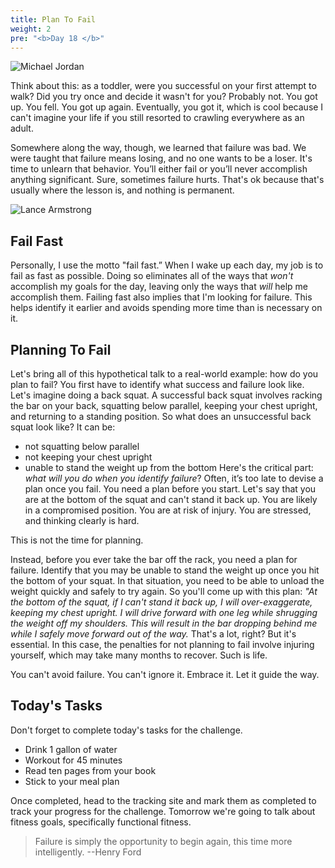 ```yaml
---
title: Plan To Fail
weight: 2
pre: "<b>Day 18 </b>"
---
```


![Michael Jordan](/images/michael_jordan.png)

Think about this: as a toddler, were you successful on your first attempt to walk? Did you try once and decide it wasn't for you?
Probably not.
You got up. You fell. You got up again. Eventually, you got it, which is cool because I can't imagine your life if you still resorted to crawling everywhere as an adult.

Somewhere along the way, though, we learned that failure was bad. We were taught that failure means losing, and no one wants to be a loser. It's time to unlearn that behavior. You’ll either fail or you’ll never accomplish anything significant. Sure, sometimes failure hurts. That's ok because that's usually where the lesson is, and nothing is permanent.

![Lance Armstrong](/images/lance_armstrong.png)

## Fail Fast
Personally, I use the motto "fail fast.” When I wake up each day, my job is to fail as fast as possible. Doing so eliminates all of the ways that _won't_ accomplish my goals for the day, leaving only the ways that _will_ help me accomplish them. Failing fast also implies that I'm looking for failure. This helps identify it earlier and avoids spending more time than is necessary on it.

## Planning To Fail
Let's bring all of this hypothetical talk to a real-world example: how do you plan to fail? You first have to identify what success and failure look like. Let's imagine doing a back squat. A successful back squat involves racking the bar on your back, squatting below parallel, keeping your chest upright, and returning to a standing position. So what does an unsuccessful back squat look like? It can be:
- not squatting below parallel
- not keeping your chest upright
- unable to stand the weight up from the bottom
  Here's the critical part: _what will you do when you identify failure_? Often, it’s too late to devise a plan once you fail. You need a plan before you start. Let's say that you are at the bottom of the squat and can't stand it back up. You are likely in a compromised position. You are at risk of injury. You are stressed, and thinking clearly is hard.

This is not the time for planning.

Instead, before you ever take the bar off the rack, you need a plan for failure. Identify that you may be unable to stand the weight up once you hit the bottom of your squat. In that situation, you need to be able to unload the weight quickly and safely to try again. So you'll come up with this plan:
_"At the bottom of the squat, if I can't stand it back up, I will over-exaggerate, keeping my chest upright. I will drive forward with one leg while shrugging the weight off my shoulders. This will result in the bar dropping behind me while I safely move forward out of the way._
That's a lot, right? But it's essential. In this case, the penalties for not planning to fail involve injuring yourself, which may take many months to recover. Such is life.

You can't avoid failure. You can't ignore it. Embrace it. Let it guide the way.

## Today's Tasks
Don't forget to complete today's tasks for the challenge.
- Drink 1 gallon of water
- Workout for 45 minutes
- Read ten pages from your book
- Stick to your meal plan
  
Once completed, head to the tracking site and mark them as completed to track your progress for the challenge. Tomorrow we're going to talk about fitness goals, specifically functional fitness.

>Failure is simply the opportunity to begin again, this time more intelligently.
> --Henry Ford
